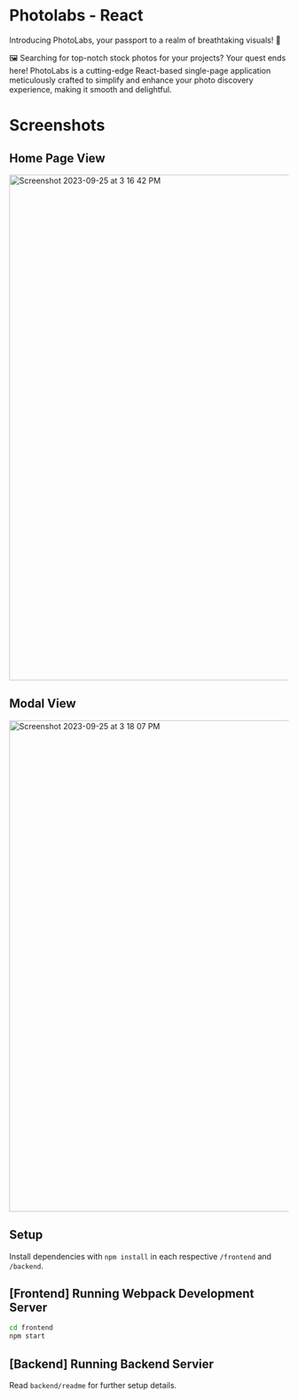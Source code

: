 # Photolabs - React

Introducing PhotoLabs, your passport to a realm of breathtaking visuals! 📸

🖼️ Searching for top-notch stock photos for your projects? Your quest ends here! PhotoLabs is a cutting-edge React-based single-page application meticulously crafted to simplify and enhance your photo discovery experience, making it smooth and delightful.

# Screenshots

## Home Page View

<img width="911" alt="Screenshot 2023-09-25 at 3 16 42 PM" src="https://github.com/afreeda-m/photolabs/assets/64160666/f0bbe85b-1e17-4a07-89d8-4c9bb041490a">

## Modal View

<img width="885" alt="Screenshot 2023-09-25 at 3 18 07 PM" src="https://github.com/afreeda-m/photolabs/assets/64160666/898d1cc7-c55a-4977-ad58-736c19ba8cfe">


## Setup

Install dependencies with `npm install` in each respective `/frontend` and `/backend`.

## [Frontend] Running Webpack Development Server

```sh
cd frontend
npm start
```

## [Backend] Running Backend Servier

Read `backend/readme` for further setup details.

```sh
